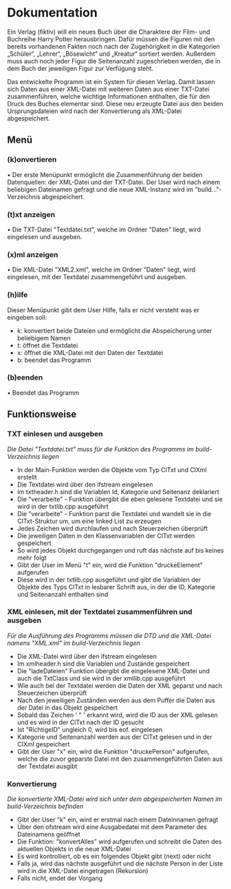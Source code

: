 # Dokumentation
Ein Verlag (fiktiv) will ein neues Buch über die Charaktere der Film- und Buchreihe Harry Potter herausbringen. Dafür müssen die Figuren mit den bereits vorhandenen Fakten noch nach der Zugehörigkeit in die Kategorien „Schüler“, „Lehrer“, „Bösewicht“ und „Kreatur“ sortiert werden. Außerdem muss auch noch jeder Figur die Seitenanzahl zugeschrieben werden, die in dem Buch der jeweiligen Figur zur Verfügung steht.

Das entwickelte Programm ist ein System für diesen Verlag. Damit lassen sich Daten aus einer XML-Datei mit weiteren Daten aus einer TXT-Datei zusammenführen, welche wichtige Informationen enthalten, die für den Druck des Buches elementar sind. Diese neu erzeugte Datei aus den beiden Ursprungsdateien wird nach der Konvertierung als XML-Datei abgespeichert.
## Menü
### (k)onvertieren
•	Der erste Menüpunkt ermöglicht die Zusammenführung der beiden Datenquellen: der XML-Datei und der TXT-Datei. Der User wird nach einem beliebigen Dateinamen gefragt und die neue XML-Instanz wird im "build..."-Verzeichnis abgespeichert.
### (t)xt anzeigen
• Die TXT-Datei "Textdatei.txt", welche im Ordner "Daten" liegt, wird eingelesen und ausgeben.
### (x)ml anzeigen
• Die XML-Datei "XML2.xml", welche im Ordner "Daten" liegt, wird eingelesen, mit der Textdatei zusammengeführt und ausgeben.
### (h)ilfe
Dieser Menüpunkt gibt dem User Hilfe, falls er nicht versteht was er eingeben soll:

 - k: konvertiert beide Dateien und ermöglicht die Abspeicherung unter beliebigem Namen
 - t: öffnet die Textdatei
 - x: öffnet die XML-Datei mit den Daten der Textdatei
 - b: beendet das Programm 



### (b)eenden
•	Beendet das Programm 
## Funktionsweise
### TXT einlesen und ausgeben
*Die Datei "Textdatei.txt" muss für die Funktion des Programms im build-Verzeichnis liegen*

 - In der Main-Funktion werden die Objekte vom Typ ClTxt und ClXml     erstellt
 - Die Textdatei wird über den ifstream eingelesen 
 - Im txtheader.h sind die Variablen Id, Kategorie und Seitenanz deklariert
 - Die "verarbeite" - Funktion übergibt die eben gelesene Textdatei und sie wird in der txtlib.cpp ausgeführt
 - Die "verarbeite" - Funktion parst die Textdatei und wandelt sie in die ClTxt-Struktur um, um eine linked List zu erzeugen
 - Jedes Zeichen wird durchlaufen und nach Steuerzeichen überprüft
 - Die jeweiligen Daten in den Klassenvariablen der ClTxt werden gespeichert
 -   So wird jedes Objekt durchgegangen und ruft das nächste auf bis keines mehr folgt
 - Gibt der User im Menü "t" ein, wird die Funktion "druckeElement" aufgerufen
 - Diese wird in der txtlib.cpp ausgeführt und gibt die Variablen der Objekte des Typs ClTxt in lesbarer Schrift aus, in der die ID, Kategorie und Seitenanzahl enthalten sind

### XML einlesen, mit der Textdatei zusammenführen und ausgeben
*Für die Ausführung des Programms müssen die DTD und die XML-Datei namens "XML.xml"  im build-Verzeichnis liegen*

 - Die XML-Datei wird über den ifstream eingelesen
 - Im xmlheader.h sind die Variablen und Zustände gespeichert 
 - Die "ladeDateien" Funktion übergibt die eingelesene XML-Datei und auch die TxtClass und sie wird in der xmllib.cpp ausgeführt
 - Wie auch bei der Textdatei werden die Daten der XML geparst und nach Steuerzeichen überprüft
 - Nach den jeweiligen Zuständen werden aus dem Puffer die Daten aus der Datei in das Objekt gespeichert
 - Sobald das Zeichen ' " ' erkannt wird, wird die ID aus der XML gelesen und es wird in der ClTxt nach der ID gesucht
 - Ist "RichtigeID" ungleich 0, wird bis eof. eingelesen
 - Kategorie und Seitenanzahl werden aus der ClTxt gelesen und in der ClXml gespeichert
 - Gibt der User "x" ein, wird die Funktion "druckePerson" aufgerufen, welche die zuvor geparste Datei mit den zusammengeführten Daten aus der Textdatei ausgibt
 

### Konvertierung
*Die konvertierte XML-Datei wird sich unter dem abgespeicherten Namen im build-Verzeichnis befinden*

 - Gibt der User "k" ein, wird er erstmal nach einem Dateinnamen gefragt
 - Über den ofstream wird eine Ausgabedatei mit dem Parameter des Dateinamens geöffnet
 - Die Funktion: "konvertAlles" wird aufgerufen und schreibt die Daten des aktuellen Objekts in die neue XML-Datei
 - Es wird kontrolliert, ob es ein folgendes Objekt gibt (next) oder nicht
 - Falls ja, wird das nächste ausgeführt und die nächste Person in der Liste wird in die XML-Datei eingetragen (Rekursion)
 - Falls nicht, endet der Vorgang 
